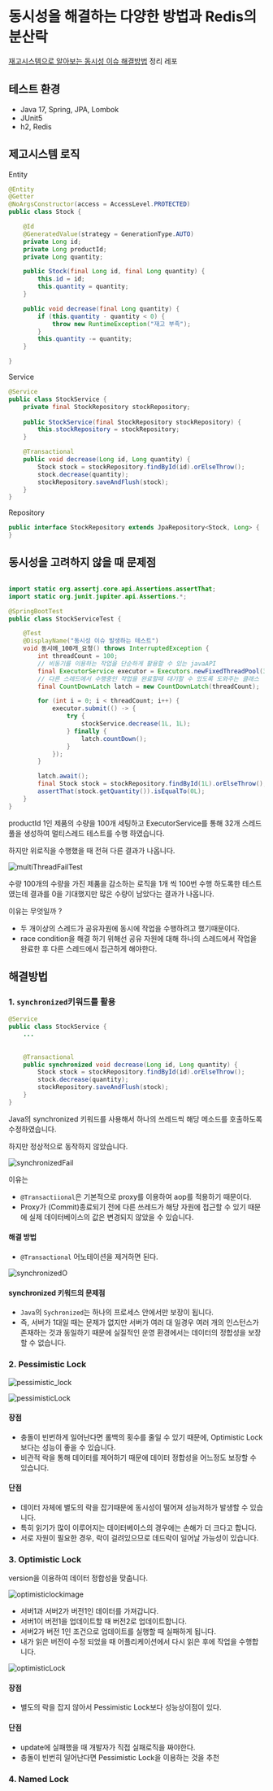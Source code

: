 # 동시성을 해결하는 다양한 방법과 Redis의 분산락
[재고시스템으로 알아보는 동시성 이슈 해결방법](https://www.inflearn.com/course/%EB%8F%99%EC%8B%9C%EC%84%B1%EC%9D%B4%EC%8A%88-%EC%9E%AC%EA%B3%A0%EC%8B%9C%EC%8A%A4%ED%85%9C)
정리 레포

## 테스트 환경
- Java 17, Spring, JPA, Lombok
- JUnit5
- h2, Redis

## 제고시스템 로직
Entity
```java
@Entity
@Getter
@NoArgsConstructor(access = AccessLevel.PROTECTED)
public class Stock {

    @Id
    @GeneratedValue(strategy = GenerationType.AUTO)
    private Long id;
    private Long productId;
    private Long quantity;

    public Stock(final Long id, final Long quantity) {
        this.id = id;
        this.quantity = quantity;
    }

    public void decrease(final Long quantity) {
        if (this.quantity - quantity < 0) {
            throw new RuntimeException("재고 부족");
        }
        this.quantity -= quantity;
    }

}
```
Service
```java
@Service
public class StockService {
    private final StockRepository stockRepository;
    
    public StockService(final StockRepository stockRepository) {
        this.stockRepository = stockRepository;
    }

    @Transactional
    public void decrease(Long id, Long quantity) {
        Stock stock = stockRepository.findById(id).orElseThrow();
        stock.decrease(quantity);
        stockRepository.saveAndFlush(stock);
    }
}
```
Repository

```java
public interface StockRepository extends JpaRepository<Stock, Long> {
}
```

## 동시성을 고려하지 않을 때 문제점

```java

import static org.assertj.core.api.Assertions.assertThat;
import static org.junit.jupiter.api.Assertions.*;

@SpringBootTest
public class StockServiceTest {

    @Test
    @DisplayName("동시성 이슈 발생하는 테스트")
    void 동시에_100개_요청() throws InterruptedException {
        int threadCount = 100;
        // 비동기를 이용하는 작업을 단순하게 활용할 수 있는 javaAPI
        final ExecutorService executor = Executors.newFixedThreadPool(32);
        // 다른 스레드에서 수행중인 작업을 완료할때 대기할 수 있도록 도와주는 클래스
        final CountDownLatch latch = new CountDownLatch(threadCount);

        for (int i = 0; i < threadCount; i++) {
            executor.submit(() -> {
                try {
                    stockService.decrease(1L, 1L);
                } finally {
                    latch.countDown();
                }
            });
        }

        latch.await();
        final Stock stock = stockRepository.findById(1L).orElseThrow();
        assertThat(stock.getQuantity()).isEqualTo(0L);
    }
}

```
productId 1인 제품의 수량을 100개 세팅하고 ExecutorService를 통해 32개 스레드 풀을
생성하여 멀티스레드 테스트를 수행 하였습니다.

하지만 위로직을 수행했을 때 전혀 다른 결과가 나옵니다.

![multiThreadFailTest](./images/동시성을고려x.png)

수량 100개의 수량을 가진 제품을 감소하는 로직을 1개 씩 100번 수행 하도록한 테스트 
였는데 결과를 0을 기대했지만 많은 수량이 남았다는 결과가 나옵니다.

이유는 무엇일까 ?
- 두 개이상의 스레드가 공유자원에 동시에 작업을 수행하려고 했기때문이다.
- race condition을 해결 하기 위해선 공유 자원에 대해 하나의 스레드에서 작업을 완료한 후 다른 스레드에서 접근하게 해야한다. 


## 해결방법

### 1. `synchronized`키워드를 활용
```java
@Service
public class StockService {
    ...
    
    
    @Transactional
    public synchronized void decrease(Long id, Long quantity) {
        Stock stock = stockRepository.findById(id).orElseThrow();
        stock.decrease(quantity);
        stockRepository.saveAndFlush(stock);
    }
}
```

Java의 synchronized 키워드를 사용해서 하나의 쓰레드씩 해당 메소드를 호출하도록 수정하였습니다.

하지만 정상적으로 동작하지 않았습니다.

![synchronizedFail](./images/synchronizeFail.png)

이유는
- `@Transactiional`은 기본적으로 proxy를 이용하여 aop를 적용하기 때문이다.
-  Proxy가 (Commit)종료되기 전에 다른 쓰레드가 해당 자원에 접근할 수 있기 때문에 실제 데이터베이스의 값은 변경되지 않았을 수 있습니다.

#### 해결 방법
- `@Transactional` 어노테이션을 제거하면 된다.

![synchronizedO](./images/synchronizedO.png)


#### synchronized 키워드의 문제점
- `Java`의 `Sychronized`는 하나의 프로세스 안에서만 보장이 됩니다.
- 즉, 서버가 1대일 때는 문제가 없지만 서버가 여러 대 일경우 여러 개의 인스턴스가 존재하는 것과 동일하기 때문에 실질적인 운영 환경에서는 데이터의 정합성을 보장할 수 없습니다.


### 2. Pessimistic Lock
![pessimistic_lock](./images/pessimisticlockimage.png)

![pessimisticLock](./images/pessimisticLock.png)

#### 장점
- 충돌이 빈번하게 일어난다면 롤백의 횟수를 줄일 수 있기 때문에, Optimistic Lock 보다는 성능이 좋을 수 있습니다.
- 비관적 락을 통해 데이터를 제어하기 때문에 데이터 정합성을 어느정도 보장할 수 있습니다.

#### 단점
- 데이터 자체에 별도의 락을 잡기때문에 동시성이 떨어져 성능저하가 발생할 수 있습니다.
- 특히 읽기가 많이 이루어지는 데이터베이스의 경우에는 손해가 더 크다고 합니다.
- 서로 자원이 필요한 경우, 락이 걸려있으므로 데드락이 일어날 가능성이 있습니다.


### 3. Optimistic Lock
version을 이용하여 데이터 정합성을 맞춥니다.

![optimisticlockimage](./images/optimisticlockimage.png)

- 서버1과 서버2가 버전1인 데이터를 가져갑니다.
- 서버1이 버전1을 업데이트할 때 버전2로 업데이트합니다.
- 서버2가 버전 1인 조건으로 업데이트를 실행할 때 실패하게 됩니다.
- 내가 읽은 버전이 수정 되었을 때 어플리케이션에서 다시 읽은 후에 작업을 수행합니다.

![optimisticLock](./images/optimisticLock.png)
#### 장점
- 별도의 락을 잡지 않아서 Pessimistic Lock보다 성능상이점이 있다.

#### 단점
- update에 실패했을 때 개발자가 직접 실패로직을 짜야한다.
- 충돌이 빈번히 일어난다면 Pessimistic Lock을 이용하는 것을 추천

### 4. Named Lock